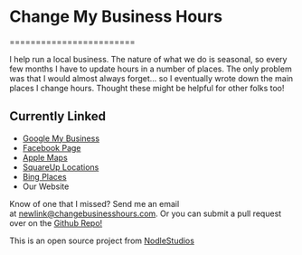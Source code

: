# Change My Business Hours

========================

I help run a local business. The nature of what we do is seasonal, so every few months I have to update hours in a number of places. The only problem was that I would almost always forget... so I eventually wrote down the main places I change hours. Thought these might be helpful for other folks too!

## Currently Linked

- [Google My Business](https://www.google.com/business/)
- [Facebook Page](https://www.facebook.com/)
- [Apple Maps](https://mapsconnect.apple.com/)
- [SquareUp Locations](https://squareup.com/dashboard/locations)
- [Bing Places](https://www.bingplaces.com/)
- Our Website

Know of one that I missed? Send me an email at newlink@changebusinesshours.com. Or you can submit a pull request over on the [Github Repo!](https://github.com/EldonYoder/changebusinesshours)

This is an open source project from [NodleStudios](https://nodlestudios.com/)
